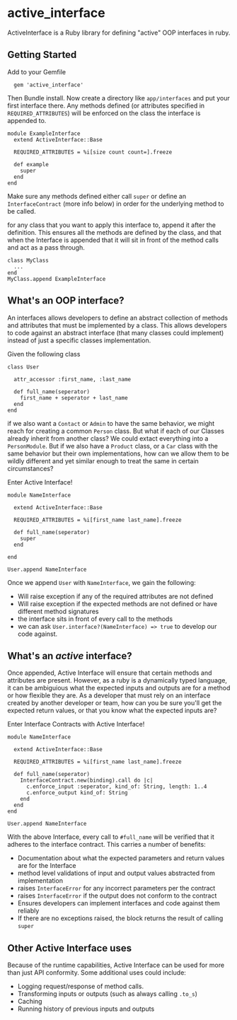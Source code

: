 # active_interface

ActiveInterface is a Ruby library for defining "active" OOP interfaces in ruby. 

## Getting Started

Add to your Gemfile

```
  gem 'active_interface'
```

Then Bundle install. Now create a directory like `app/interfaces` and put your first interface there. Any methods defined (or attributes specified in `REQUIRED_ATTRIBUTES`) will be enforced on the class the interface is appended to. 

```
module ExampleInterface  
  extend ActiveInterface::Base
  
  REQUIRED_ATTRIBUTES = %i[size count count=].freeze

  def example
    super
  end
end
```

Make sure any methods defined either call `super` or define an `InterfaceContract` (more info below) in order for the underlying method to be called. 

for any class that you want to apply this interface to, append it after the definition. This ensures all the methods are defined by the class, and that when the Interface is appended that it will sit in front of the method calls and act as a pass through.   

```
class MyClass
  ...
end
MyClass.append ExampleInterface
```

## What's an OOP interface?

An interfaces allows developers to define an abstract collection of methods and attributes that must be implemented by a class. This allows developers to code against an abstract interface (that many classes could implement) instead of just a specific classes implementation. 

Given the following class
```
class User

  attr_accessor :first_name, :last_name

  def full_name(seperator)
    first_name + seperator + last_name
  end
end
```

if we also want a `Contact` or `Admin` to have the same behavior, we might reach for creating a common `Person` class. But what if each of our Classes already inherit from another class? We could extact everything into a `PersonModule`. But if we also have a `Product` class, or a `Car` class with the same behavior but their own implementations, how can we allow them to be wildly different and yet similar enough to treat the same in certain circumstances? 

Enter Active Interface!

```
module NameInterface
  
  extend ActiveInterface::Base

  REQUIRED_ATTRIBUTES = %i[first_name last_name].freeze

  def full_name(seperator)
    super 
  end

end

User.append NameInterface
```

Once we append `User` with `NameInterface`, we gain the following:
  - Will raise exception if any of the required attributes are not defined
  - Will raise exception if the expected methods are not defined or have different method signatures
  - the interface sits in front of every call to the methods 
  - we can ask `User.interface?(NameInterface) => true` to develop our code against. 

## What's an *active* interface?

Once appended, Active Interface will ensure that certain methods and attributes are present. However, as a ruby is a dynamically typed language, it can be ambiguious what the expected inputs and outputs are for a method or how flexible they are. As a developer that must rely on an interface created by another developer or team, how can you be sure you'll get the expected return values, or that you know what the expected inputs are? 

Enter Interface Contracts with Active Interface!

```
module NameInterface
  
  extend ActiveInterface::Base

  REQUIRED_ATTRIBUTES = %i[first_name last_name].freeze

  def full_name(seperator)
    InterfaceContract.new(binding).call do |c|
      c.enforce_input :seperator, kind_of: String, length: 1..4
      c.enforce_output kind_of: String
    end
  end
end

User.append NameInterface
```

With the above Interface, every call to `#full_name` will be verified that it adheres to the interface contract. This carries a number of benefits:
- Documentation about what the expected parameters and return values are for the Interface
- method level validations of input and output values abstracted from implementation
- raises `InterfaceError` for any incorrect parameters per the contract
- raises `InterfaceError` if the output does not conform to the contract
- Ensures developers can implement interfaces and code against them reliably
- If there are no exceptions raised, the block returns the result of calling `super`

## Other Active Interface uses
Because of the runtime capabilities, Active Interface can be used for more than just API conformity. Some additional uses could include:

- Logging request/response of method calls. 
- Transforming inputs or outputs (such as always calling `.to_s`)
- Caching
- Running history of previous inputs and outputs


